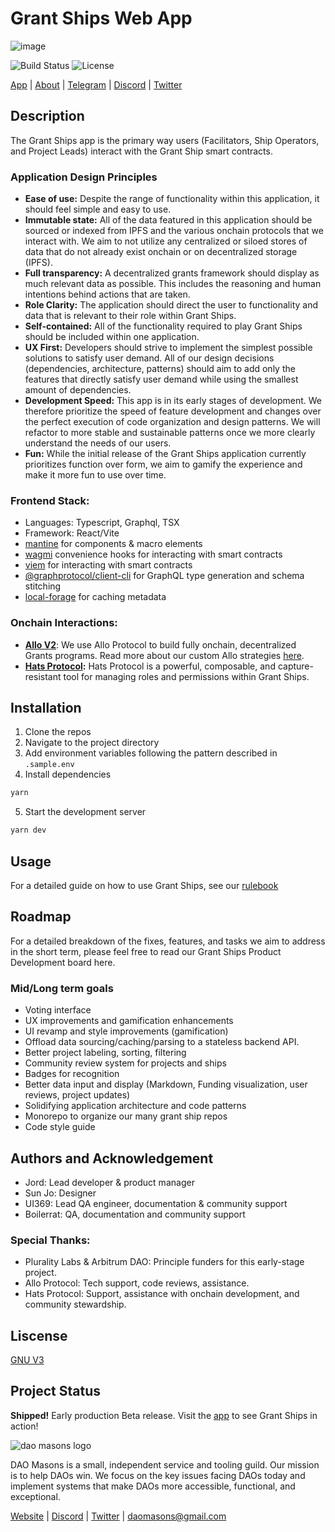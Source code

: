# Grant Ships Web App

![image](https://hackmd.io/_uploads/H1oLyGseA.png)

![Build Status](https://img.shields.io/badge/build-passing-brightgreen)
![License](https://img.shields.io/badge/license-GNU-green)

[App](https://app.grantships.fun/) | [About](https://grantships.fun/) | [Telegram](https://t.me/grantships) | [Discord](https://discord.gg/bB6cZmxm) | [Twitter](https://twitter.com/grantships)

## Description

The Grant Ships app is the primary way users (Facilitators, Ship Operators, and Project Leads) interact with the Grant Ship smart contracts.

### Application Design Principles

- **Ease of use:** Despite the range of functionality within this application, it should feel simple and easy to use.
- **Immutable state:** All of the data featured in this application should be sourced or indexed from IPFS and the various onchain protocols that we interact with. We aim to not utilize any centralized or siloed stores of data that do not already exist onchain or on decentralized storage (IPFS).
- **Full transparency:** A decentralized grants framework should display as much relevant data as possible. This includes the reasoning and human intentions behind actions that are taken.
- **Role Clarity:** The application should direct the user to functionality and data that is relevant to their role within Grant Ships.
- **Self-contained:** All of the functionality required to play Grant Ships should be included within one application.
- **UX First:** Developers should strive to implement the simplest possible solutions to satisfy user demand. All of our design decisions (dependencies, architecture, patterns) should aim to add only the features that directly satisfy user demand while using the smallest amount of dependencies.
- **Development Speed:** This app is in its early stages of development. We therefore prioritize the speed of feature development and changes over the perfect execution of code organization and design patterns. We will refactor to more stable and sustainable patterns once we more clearly understand the needs of our users.
- **Fun:** While the initial release of the Grant Ships application currently prioritizes function over form, we aim to gamify the experience and make it more fun to use over time.

### Frontend Stack:

- Languages: Typescript, Graphql, TSX
- Framework: React/Vite
- [mantine](https://mantine.dev/) for components & macro elements
- [wagmi](https://wagmi.sh/) convenience hooks for interacting with smart contracts
- [viem](https://viem.sh/) for interacting with smart contracts
- [@graphprotocol/client-cli](https://github.com/graphprotocol/graph-client) for GraphQL type generation and schema stitching
- [local-forage](https://localforage.github.io/localForage/) for caching metadata

### Onchain Interactions:

- **[Allo V2](https://allo.gitcoin.co/)**: We use Allo Protocol to build fully onchain, decentralized Grants programs. Read more about our custom Allo strategies [here](https://github.com/DAOmasons/allo-v2/tree/main/contracts/strategies/_poc/grant-ships).
- **[Hats Protocol](https://www.hatsprotocol.xyz/):** Hats Protocol is a powerful, composable, and capture-resistant tool for managing roles and permissions within Grant Ships.

## Installation

1. Clone the repos
2. Navigate to the project directory
3. Add environment variables following the pattern described in `.sample.env`
4. Install dependencies

```bash
yarn
```

5. Start the development server

```bash
yarn dev
```

## Usage

For a detailed guide on how to use Grant Ships, see our [rulebook](https://rules.grantships.fun/)

## Roadmap

For a detailed breakdown of the fixes, features, and tasks we aim to address in the short term, please feel free to read our Grant Ships Product Development board here.

### Mid/Long term goals

- Voting interface
- UX improvements and gamification enhancements
- UI revamp and style improvements (gamification)
- Offload data sourcing/caching/parsing to a stateless backend API.
- Better project labeling, sorting, filtering
- Community review system for projects and ships
- Badges for recognition
- Better data input and display (Markdown, Funding visualization, user reviews, project updates)
- Solidifying application architecture and code patterns
- Monorepo to organize our many grant ship repos
- Code style guide

## Authors and Acknowledgement

- Jord: Lead developer & product manager
- Sun Jo: Designer
- UI369: Lead QA engineer, documentation & community support
- Boilerrat: QA, documentation and community support

### Special Thanks:

- Plurality Labs & Arbitrum DAO: Principle funders for this early-stage project.
- Allo Protocol: Tech support, code reviews, assistance.
- Hats Protocol: Support, assistance with onchain development, and community stewardship.

## Liscense

[GNU V3](license.md)

## Project Status

**Shipped!** Early production Beta release. Visit the [app](https://app.grantships.fun/) to see Grant Ships in action!

![dao masons logo](https://www.daomasons.com/_next/image?url=%2Fimages%2Fdaomasons_logo_830X830.png&w=1920&q=75)

DAO Masons is a small, independent service and tooling guild. Our mission is to help DAOs win. We focus on the key issues facing DAOs today and implement systems that make DAOs more accessible, functional, and exceptional.

[Website](https://www.daomasons.com/) | [Discord](https://discord.gg/bB6cZmxm) | [Twitter](https://twitter.com/daomasons) | [daomasons@gmail.com](mailto:daomasons@gmail.com)
